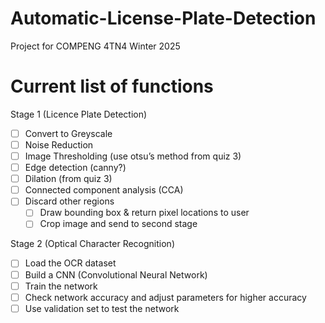 # Automatic-License-Plate-Detection
Project for COMPENG 4TN4 Winter 2025

# Current list of functions

Stage 1 (Licence Plate Detection)
- [ ]	Convert to Greyscale
- [ ]	Noise Reduction
-	[ ] Image Thresholding (use otsu’s method from quiz 3)
-	[ ] Edge detection (canny?)
-	[ ] Dilation (from quiz 3)
-	[ ] Connected component analysis (CCA)
-	[ ] Discard other regions
    -	[ ] Draw bounding box & return pixel locations to user
    -	[ ] Crop image and send to second stage

Stage 2 (Optical Character Recognition)
- [ ]	Load the OCR dataset
- [ ]	Build a CNN (Convolutional Neural Network)
- [ ]	Train the network
- [ ]	Check network accuracy and adjust parameters for higher accuracy
- [ ]	Use validation set to test the network
